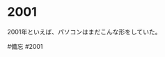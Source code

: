 # 2001

[](https://upload.wikimedia.org/wikipedia/commons/thumb/5/56/Indigo_iMac_G3_slot_loading.jpg/300px-Indigo_iMac_G3_slot_loading.jpg)

2001年といえば、パソコンはまだこんな形をしていた。

#備忘 #2001



